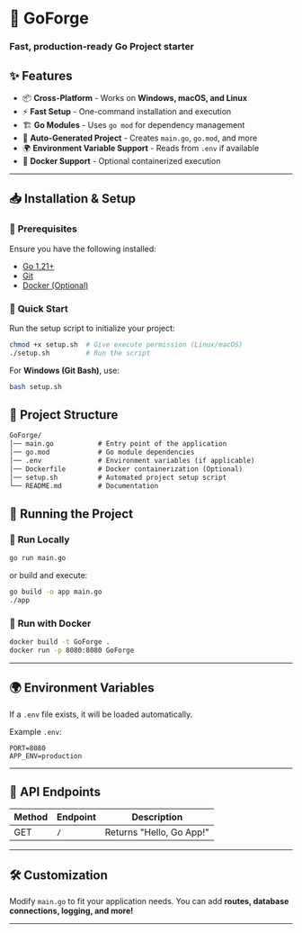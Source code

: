 #  🚀 GoForge   
### Fast, production-ready Go Project starter 


## ✨ Features

- 📦 **Cross-Platform** - Works on **Windows, macOS, and Linux**
- ⚡ **Fast Setup** - One-command installation and execution
- 🏗️ **Go Modules** - Uses `go mod` for dependency management
- 📂 **Auto-Generated Project** - Creates `main.go`, `go.mod`, and more
- 🌍 **Environment Variable Support** - Reads from `.env` if available
- 🐳 **Docker Support** - Optional containerized execution

---

## 📥 Installation & Setup

### 🔧 **Prerequisites**
Ensure you have the following installed:
- [Go 1.21+](https://go.dev/dl/)
- [Git](https://git-scm.com/downloads)
- [Docker (Optional)](https://www.docker.com/get-started)

### 🚀 **Quick Start**
Run the setup script to initialize your project:

```sh
chmod +x setup.sh  # Give execute permission (Linux/macOS)
./setup.sh         # Run the script
```
For **Windows (Git Bash)**, use:
```sh
bash setup.sh
```

## 📁 Project Structure

```md
GoForge/  
│── main.go           # Entry point of the application  
│── go.mod            # Go module dependencies  
│── .env              # Environment variables (if applicable)  
│── Dockerfile        # Docker containerization (Optional)  
│── setup.sh          # Automated project setup script  
└── README.md         # Documentation  
```

## 📜 Running the Project
### 🏃 **Run Locally**
```sh
go run main.go
```
or build and execute:
```sh
go build -o app main.go
./app
```

### 🐳 **Run with Docker**
```sh
docker build -t GoForge .
docker run -p 8080:8080 GoForge
```

---

## 🌍 Environment Variables
If a `.env` file exists, it will be loaded automatically.

Example `.env`:
```
PORT=8080
APP_ENV=production
```
---

## 📡 API Endpoints
| Method | Endpoint  | Description  |
|--------|----------|--------------|
| GET    | `/`      | Returns "Hello, Go App!" |

---

## 🛠️ Customization
Modify `main.go` to fit your application needs. You can add **routes, database connections, logging, and more!**

---